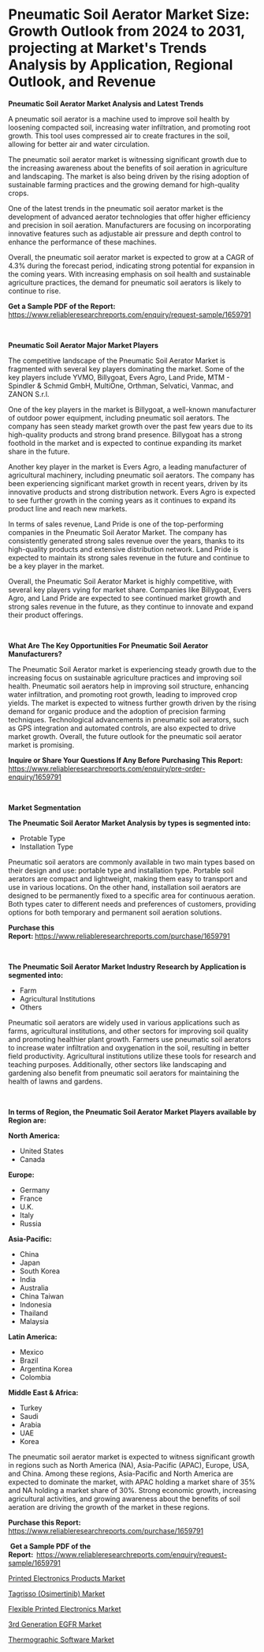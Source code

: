 <p><h1>Pneumatic Soil Aerator Market Size: Growth Outlook from 2024 to 2031, projecting at Market's Trends Analysis by Application, Regional Outlook, and Revenue</h1></p><p><strong>Pneumatic Soil Aerator Market Analysis and Latest Trends</strong></p>
<p><p>A pneumatic soil aerator is a machine used to improve soil health by loosening compacted soil, increasing water infiltration, and promoting root growth. This tool uses compressed air to create fractures in the soil, allowing for better air and water circulation.</p><p>The pneumatic soil aerator market is witnessing significant growth due to the increasing awareness about the benefits of soil aeration in agriculture and landscaping. The market is also being driven by the rising adoption of sustainable farming practices and the growing demand for high-quality crops.</p><p>One of the latest trends in the pneumatic soil aerator market is the development of advanced aerator technologies that offer higher efficiency and precision in soil aeration. Manufacturers are focusing on incorporating innovative features such as adjustable air pressure and depth control to enhance the performance of these machines.</p><p>Overall, the pneumatic soil aerator market is expected to grow at a CAGR of 4.3% during the forecast period, indicating strong potential for expansion in the coming years. With increasing emphasis on soil health and sustainable agriculture practices, the demand for pneumatic soil aerators is likely to continue to rise.</p></p>
<p><strong>Get a Sample PDF of the Report:&nbsp;</strong> <a href="https://www.reliableresearchreports.com/enquiry/request-sample/1659791">https://www.reliableresearchreports.com/enquiry/request-sample/1659791</a></p>
<p>&nbsp;</p>
<p><strong>Pneumatic Soil Aerator Major Market Players</strong></p>
<p><p>The competitive landscape of the Pneumatic Soil Aerator Market is fragmented with several key players dominating the market. Some of the key players include YVMO, Billygoat, Evers Agro, Land Pride, MTM - Spindler & Schmid GmbH, MultiOne, Orthman, Selvatici, Vanmac, and ZANON S.r.l.</p><p>One of the key players in the market is Billygoat, a well-known manufacturer of outdoor power equipment, including pneumatic soil aerators. The company has seen steady market growth over the past few years due to its high-quality products and strong brand presence. Billygoat has a strong foothold in the market and is expected to continue expanding its market share in the future.</p><p>Another key player in the market is Evers Agro, a leading manufacturer of agricultural machinery, including pneumatic soil aerators. The company has been experiencing significant market growth in recent years, driven by its innovative products and strong distribution network. Evers Agro is expected to see further growth in the coming years as it continues to expand its product line and reach new markets.</p><p>In terms of sales revenue, Land Pride is one of the top-performing companies in the Pneumatic Soil Aerator Market. The company has consistently generated strong sales revenue over the years, thanks to its high-quality products and extensive distribution network. Land Pride is expected to maintain its strong sales revenue in the future and continue to be a key player in the market.</p><p>Overall, the Pneumatic Soil Aerator Market is highly competitive, with several key players vying for market share. Companies like Billygoat, Evers Agro, and Land Pride are expected to see continued market growth and strong sales revenue in the future, as they continue to innovate and expand their product offerings.</p></p>
<p>&nbsp;</p>
<p><strong>What Are The Key Opportunities For Pneumatic Soil Aerator Manufacturers?</strong></p>
<p><p>The Pneumatic Soil Aerator market is experiencing steady growth due to the increasing focus on sustainable agriculture practices and improving soil health. Pneumatic soil aerators help in improving soil structure, enhancing water infiltration, and promoting root growth, leading to improved crop yields. The market is expected to witness further growth driven by the rising demand for organic produce and the adoption of precision farming techniques. Technological advancements in pneumatic soil aerators, such as GPS integration and automated controls, are also expected to drive market growth. Overall, the future outlook for the pneumatic soil aerator market is promising.</p></p>
<p><strong>Inquire or Share Your Questions If Any Before Purchasing This Report:</strong> <a href="https://www.reliableresearchreports.com/enquiry/pre-order-enquiry/1659791">https://www.reliableresearchreports.com/enquiry/pre-order-enquiry/1659791</a></p>
<p>&nbsp;</p>
<p><strong>Market Segmentation</strong></p>
<p><strong>The Pneumatic Soil Aerator Market Analysis by types is segmented into:</strong></p>
<p><ul><li>Protable Type</li><li>Installation Type</li></ul></p>
<p><p>Pneumatic soil aerators are commonly available in two main types based on their design and use: portable type and installation type. Portable soil aerators are compact and lightweight, making them easy to transport and use in various locations. On the other hand, installation soil aerators are designed to be permanently fixed to a specific area for continuous aeration. Both types cater to different needs and preferences of customers, providing options for both temporary and permanent soil aeration solutions.</p></p>
<p><strong>Purchase this Report:&nbsp;</strong><a href="https://www.reliableresearchreports.com/purchase/1659791">https://www.reliableresearchreports.com/purchase/1659791</a></p>
<p>&nbsp;</p>
<p><strong>The Pneumatic Soil Aerator Market Industry Research by Application is segmented into:</strong></p>
<p><ul><li>Farm</li><li>Agricultural Institutions</li><li>Others</li></ul></p>
<p><p>Pneumatic soil aerators are widely used in various applications such as farms, agricultural institutions, and other sectors for improving soil quality and promoting healthier plant growth. Farmers use pneumatic soil aerators to increase water infiltration and oxygenation in the soil, resulting in better field productivity. Agricultural institutions utilize these tools for research and teaching purposes. Additionally, other sectors like landscaping and gardening also benefit from pneumatic soil aerators for maintaining the health of lawns and gardens.</p></p>
<p>&nbsp;</p>
<p><strong>In terms of Region, the Pneumatic Soil Aerator Market Players available by Region are:</strong></p>
<p>
    <p> <strong> North America: </strong>
        <ul>
            <li>United States</li>
            <li>Canada</li>
        </ul>
        </p> 
    <p> <strong> Europe: </strong>
        <ul>
            <li>Germany</li>
            <li>France</li>
            <li>U.K.</li>
            <li>Italy</li>
            <li>Russia</li>
        </ul>
        </p> 
    <p> <strong> Asia-Pacific: </strong>
        <ul>
            <li>China</li>
            <li>Japan</li>
            <li>South Korea</li>
            <li>India</li>
            <li>Australia</li>
            <li>China Taiwan</li>
            <li>Indonesia</li>
            <li>Thailand</li>
            <li>Malaysia</li>
        </ul>
        </p> 
    <p> <strong> Latin America: </strong>
        <ul>
            <li>Mexico</li>
            <li>Brazil</li>
            <li>Argentina Korea</li>
            <li>Colombia</li>
        </ul>
        </p> 
    <p> <strong> Middle East & Africa: </strong>
        <ul>
            <li>Turkey</li>
            <li>Saudi</li>
            <li>Arabia</li>
            <li>UAE</li>
            <li>Korea</li>
        </ul>
    </p>
    </p>
<p><p>The pneumatic soil aerator market is expected to witness significant growth in regions such as North America (NA), Asia-Pacific (APAC), Europe, USA, and China. Among these regions, Asia-Pacific and North America are expected to dominate the market, with APAC holding a market share of 35% and NA holding a market share of 30%. Strong economic growth, increasing agricultural activities, and growing awareness about the benefits of soil aeration are driving the growth of the market in these regions.</p></p>
<p><strong>Purchase this Report: </strong><a href="https://www.reliableresearchreports.com/purchase/1659791">https://www.reliableresearchreports.com/purchase/1659791</a></p>
<p>&nbsp;<strong>Get a Sample PDF of the Report:&nbsp;&nbsp;</strong><a href="https://www.reliableresearchreports.com/enquiry/request-sample/1659791">https://www.reliableresearchreports.com/enquiry/request-sample/1659791</a></p>
<p><strong></strong></p>
<p><p><a href="https://medium.com/@waltercruz6g/printed-electronics-products-market-size-and-market-trends-complete-industry-overview-2024-to-122bb6220446">Printed Electronics Products Market</a></p><p><a href="https://github.com/juancolorado15/Market-Research-Report-List-1/blob/main/tagrisso-osimertinib-market.md">Tagrisso (Osimertinib) Market</a></p><p><a href="https://medium.com/@waltercruz6g/flexible-printed-electronics-market-outlook-industry-overview-and-forecast-2024-to-2031-1e3c8b5c1ddf">Flexible Printed Electronics Market</a></p><p><a href="https://github.com/dx0328/Market-Research-Report-List-1/blob/main/3rd-generation-egfr-market.md">3rd Generation EGFR Market</a></p><p><a href="https://medium.com/@yvettelesch/thermographic-software-market-size-reveals-the-best-marketing-channels-in-global-industry-8305b57660d5">Thermographic Software Market</a></p></p>